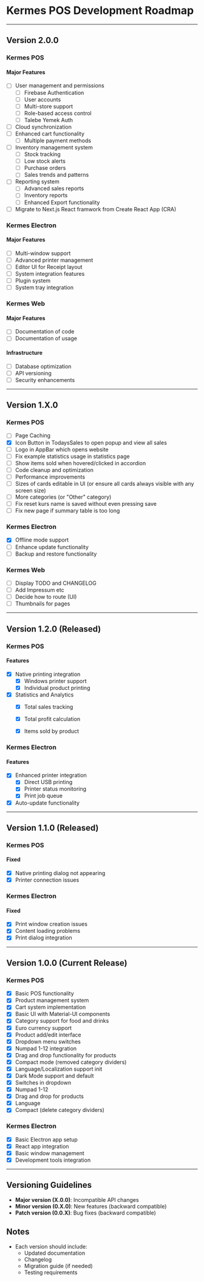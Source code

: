 # Kermes POS Development Roadmap

----------------------------

## Version 2.0.0
### Kermes POS
#### Major Features

- [ ] User management and permissions
  - [ ] Firebase Authentication
  - [ ] User accounts
  - [ ] Multi-store support
  - [ ] Role-based access control
  - [ ] Talebe Yemek Auth
- [ ] Cloud synchronization
- [ ] Enhanced cart functionality
  - [ ] Multiple payment methods
- [ ] Inventory management system
  - [ ] Stock tracking
  - [ ] Low stock alerts
  - [ ] Purchase orders
  - [ ] Sales trends and patterns
- [ ] Reporting system
  - [ ] Advanced sales reports
  - [ ] Inventory reports
  - [ ] Enhanced Export functionality
- [ ] Migrate to Next.js React framwork from Create React App (CRA)

### Kermes Electron
#### Major Features
- [ ] Multi-window support
- [ ] Advanced printer management
- [ ] Editor UI for Receipt layout
- [ ] System integration features
- [ ] Plugin system
- [ ] System tray integration

### Kermes Web
#### Major Features
- [ ] Documentation of code
- [ ] Documentation of usage

#### Infrastructure
- [ ] Database optimization
- [ ] API versioning
- [ ] Security enhancements

----------------------------

## Version 1.X.0
### Kermes POS
- [ ] Page Caching
- [x] Icon Button in TodaysSales to open popup and view all sales
- [ ] Logo in AppBar which opens website
- [ ] Fix example statistics usage in statistics page
- [ ] Show items sold when hovered/clicked in accordion
- [ ] Code cleanup and optimization
- [ ] Performance improvements
- [ ] Sizes of cards editable in UI (or ensure all cards always visible with any screen size)
- [ ] More categories (or "Other" category)
- [ ] Fix reset kurs name is saved without even pressing save
- [ ] Fix new page if summary table is too long

### Kermes Electron
- [x] Offline mode support
- [ ] Enhance update functionality
- [ ] Backup and restore functionality

### Kermes Web
- [ ] Display TODO and CHANGELOG
- [ ] Add Impressum etc
- [ ] Decide how to route (UI)
- [ ] Thumbnails for pages

----------------------------

## Version 1.2.0 (Released)
### Kermes POS
#### Features
- [x] Native printing integration
  - [x] Windows printer support
  - [x] Individual product printing

- [x] Statistics and Analytics
  - [x] Total sales tracking
  - [x] Total profit calculation
  - [x] Items sold by product


### Kermes Electron
#### Features
- [x] Enhanced printer integration
  - [x] Direct USB printing
  - [x] Printer status monitoring
  - [x] Print job queue
- [x] Auto-update functionality

----------------------------

## Version 1.1.0 (Released)
### Kermes POS
#### Fixed
- [x] Native printing dialog not appearing
- [x] Printer connection issues

### Kermes Electron
#### Fixed
- [x] Print window creation issues
- [x] Content loading problems
- [x] Print dialog integration

----------------------------

## Version 1.0.0 (Current Release)
### Kermes POS
- [x] Basic POS functionality
- [x] Product management system
- [x] Cart system implementation
- [x] Basic UI with Material-UI components
- [x] Category support for food and drinks
- [x] Euro currency support
- [x] Product add/edit interface
- [x] Dropdown menu switches
- [x] Numpad 1-12 integration
- [x] Drag and drop functionality for products
- [x] Compact mode (removed category dividers)
- [x] Language/Localization support init
- [x] Dark Mode support and default
- [x] Switches in dropdown
- [x] Numpad 1-12
- [x] Drag and drop for products
- [x] Language
- [x] Compact (delete category dividers)

### Kermes Electron
- [x] Basic Electron app setup
- [x] React app integration
- [x] Basic window management
- [x] Development tools integration

----------------------------

## Versioning Guidelines
- **Major version (X.0.0)**: Incompatible API changes
- **Minor version (0.X.0)**: New features (backward compatible)
- **Patch version (0.0.X)**: Bug fixes (backward compatible)

## Notes
- Each version should include:
  - Updated documentation
  - Changelog
  - Migration guide (if needed)
  - Testing requirements
